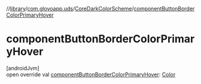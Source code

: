 //[library](../../../index.md)/[com.glovoapp.uds](../index.md)/[CoreDarkColorScheme](index.md)/[componentButtonBorderColorPrimaryHover](component-button-border-color-primary-hover.md)

# componentButtonBorderColorPrimaryHover

[androidJvm]\
open override val [componentButtonBorderColorPrimaryHover](component-button-border-color-primary-hover.md): [Color](https://developer.android.com/reference/kotlin/androidx/compose/ui/graphics/Color.html)
